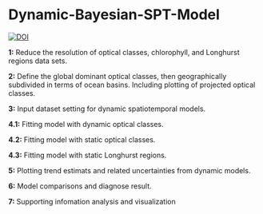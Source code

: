 # Dynamic-Bayesian-SPT-Model
[![DOI](https://zenodo.org/badge/DOI/10.5281/zenodo.14991365.svg)](https://doi.org/10.5281/zenodo.14991365)

**1:** Reduce the resolution of optical classes, chlorophyll, and Longhurst regions data sets.

**2:** Define the global dominant optical classes, then geographically subdivided in terms of ocean basins. Including plotting of projected optical classes.

**3:** Input dataset setting for dynamic spatiotemporal models.

**4.1:** Fitting model with dynamic optical classes.

**4.2:** Fitting model with static optical classes.

**4.3:** Fitting model with static Longhurst regions.

**5:** Plotting trend estimats and related uncertainties from dynamic models.

**6:** Model comparisons and diagnose result.

**7:** Supporting infomation analysis and visualization
